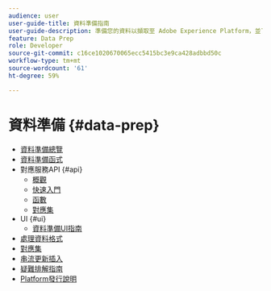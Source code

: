 ```yaml
---
audience: user
user-guide-title: 資料準備指南
user-guide-description: 準備您的資料以擷取至 Adobe Experience Platform，並了解「資料準備」如何協助您對應、轉換和驗證資料。
feature: Data Prep
role: Developer
source-git-commit: c16ce1020670065ecc5415bc3e9ca428adbbd50c
workflow-type: tm+mt
source-wordcount: '61'
ht-degree: 59%

---
```



# 資料準備 {#data-prep}

- [資料準備總覽](home.md)
- [資料準備函式](functions.md)
- 對應服務API {#api}
   - [概觀](./api/overview.md)
   - [快速入門](./api/getting-started.md)
   - [函數](./api/functions.md)
   - [對應集](./api/mapping-set.md)
- UI {#ui}
   - [資料準備UI指南](./ui/mapping.md)
- [處理資料格式](./data-handling.md)
- [對應集](mapping-set.md)
- [串流更新插入](upserts.md)
- [疑難排解指南](troubleshooting-guide.md)
- [Platform發行說明](https://www.adobe.com/go/platform-release-notes_tw)

